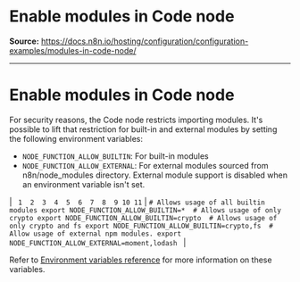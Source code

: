 # Enable modules in Code node

**Source:** https://docs.n8n.io/hosting/configuration/configuration-examples/modules-in-code-node/

---

# Enable modules in Code node

For security reasons, the Code node restricts importing modules. It's possible to lift that restriction for built-in and external modules by setting the following environment variables:

- `NODE_FUNCTION_ALLOW_BUILTIN`: For built-in modules
- `NODE_FUNCTION_ALLOW_EXTERNAL`: For external modules sourced from n8n/node_modules directory. External module support is disabled when an environment variable isn't set.

| ```  1  2  3  4  5  6  7  8  9 10 11 ``` | ``` # Allows usage of all builtin modules export NODE_FUNCTION_ALLOW_BUILTIN=*  # Allows usage of only crypto export NODE_FUNCTION_ALLOW_BUILTIN=crypto  # Allows usage of only crypto and fs export NODE_FUNCTION_ALLOW_BUILTIN=crypto,fs  # Allow usage of external npm modules. export NODE_FUNCTION_ALLOW_EXTERNAL=moment,lodash  ``` |

Refer to [Environment variables reference](../../environment-variables/nodes/) for more information on these variables.
